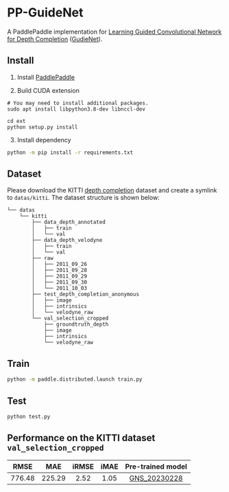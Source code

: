 # PP-GuideNet

A PaddlePaddle implementation for [Learning Guided Convolutional Network for Depth Completion](https://arxiv.org/abs/1908.01238) ([GudieNet](https://github.com/kakaxi314/GuideNet)).


## Install

1. Install [PaddlePaddle](https://www.paddlepaddle.org.cn/)

2. Build CUDA extension

```shell
# You may need to install additional packages.
sudo apt install libpython3.8-dev libnccl-dev

cd ext
python setup.py install
```

3. Install dependency

```bash
python -m pip install -r requirements.txt
```

## Dataset

Please download the KITTI [depth completion](http://www.cvlibs.net/datasets/kitti/eval_depth.php?benchmark=depth_completion) dataset and create a symlink to `datas/kitti`. The dataset structure is shown below:

```
└── datas
    └── kitti
        ├── data_depth_annotated
        │   ├── train
        │   └── val
        ├── data_depth_velodyne
        │   ├── train
        │   └── val
        ├── raw
        │   ├── 2011_09_26
        │   ├── 2011_09_28
        │   ├── 2011_09_29
        │   ├── 2011_09_30
        │   └── 2011_10_03
        ├── test_depth_completion_anonymous
        │   ├── image
        │   ├── intrinsics
        │   └── velodyne_raw
        └── val_selection_cropped
            ├── groundtruth_depth
            ├── image
            ├── intrinsics
            └── velodyne_raw
```

## Train

```bash
python -m paddle.distributed.launch train.py
```

## Test

```bash
python test.py
```

## Performance on the KITTI dataset `val_selection_cropped`

|RMSE|MAE|iRMSE|iMAE|Pre-trained model|
|:----:|:----:|:------:|:------:|:----:|
|776.48|225.29|2.52|1.05|[GNS_20230228](https://github.com/GreatV/PP-GuideNet/releases/download/v0.1/GNS_20230228.tar.xz)|
